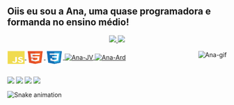 ## Oiis eu sou a Ana, uma quase programadora e formanda no ensino médio!
<div align="center">
  <a href="https://github.com/ol-anaa">
  <img height="170em" src="https://github-readme-stats.vercel.app/api?username=ol-anaa&show_icons=true&theme=dracula&include_all_commits=true&count_private=true"/>
  <img height="140em" src="https://github-readme-stats.vercel.app/api/top-langs/?username=ol-anaa&layout=compact&langs_count=7&theme=dracula"/>
</div>

<div style="display: inline_block"><br>
  <img align="center" alt="Ana-Js" height="30" width="40" src="https://raw.githubusercontent.com/devicons/devicon/master/icons/javascript/javascript-plain.svg">
  <img align="center" alt="Ana-HTML" height="30" width="40" src="https://raw.githubusercontent.com/devicons/devicon/master/icons/html5/html5-original.svg">
  <img align="center" alt="Ana-CSS" height="30" width="40" src="https://raw.githubusercontent.com/devicons/devicon/master/icons/css3/css3-original.svg">
  <img align="center" alt="Ana-JV" height="30" width="40" src="https://cdn.jsdelivr.net/gh/devicons/devicon/icons/java/java-original.svg">
  <img align="center" alt="Ana-Ard" height="30" width="40" src="https://cdn.jsdelivr.net/gh/devicons/devicon/icons/arduino/arduino-original.svg">
  <img align="right" alt="Ana-gif" src="https://media.discordapp.net/attachments/994658418294009858/994686107830730943/ezgif.com-gif-maker.gif?width=422&height=422">
</div>
  
  ##
 
<div> 
  <a href="https://instagram.com/ol.anaa" target="_blank"><img src="https://img.shields.io/badge/-Instagram-%23E4405F?style=for-the-badge&logo=instagram&logoColor=white" target="_blank"></a>
 <a href="" target="_blank"><img src="https://img.shields.io/badge/Spotify-1ED760?&style=for-the-badge&logo=spotify&logoColor=white"></a> 
  <a href = "mailto:oliveiraanabeatrizde510@gmail.com"><img src="https://img.shields.io/badge/-Gmail-%23333?style=for-the-badge&logo=gmail&logoColor=white" target="_blank"></a>
  <a href="https://www.linkedin.com/in/anaoliveira1603" target="_blank"><img src="https://img.shields.io/badge/-LinkedIn-%230077B5?style=for-the-badge&logo=linkedin&logoColor=white" target="_blank"></a> 
 
  ![Snake animation](https://github.com/ol-anaa/ol-anaa/blob/output/github-contribution-grid-snake.svg)
 
</div>

<!-- ![ezgif com-gif-maker](https://user-images.githubusercontent.com/105469302/177855766-766e01cc-221e-47cd-b25e-908d59ded215.gif) >
